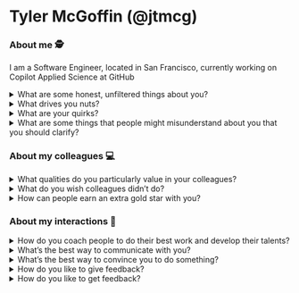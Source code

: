 # Tyler McGoffin (@jtmcg)

### About me 🕵️
I am a Software Engineer, located in San Francisco, currently working on Copilot Applied Science at GitHub 

<details>
  <summary>What are some honest, unfiltered things about you?</summary>
	
  * I've followed a circuitious route into tech. I started as a 🧑‍🔬 research scientist in photovoltaics (solar panel physics), 🧑‍🏫 taught abroad and domestically, 👾 designed and shipped video games, and eventually landed in 💻 tech where I've been both an Engineer and a Manager. All of these careers have contributed significantly to my success in tech so far.
  * I am an Eagle Scout 🦅 This seeded my love of the outdoors, including 🏕️, 🥾, 🎣, 🏹, and more
  * I am a triathlete 🏊 🚴 🏃 with a broken metabolism. I have a genetic disorder called [MCADD (Medium Chain Acyl-CoA Dehydrogenase Deficiency)](https://www.nhs.uk/conditions/mcadd/) that means I don't metabolize fat correctly and instead create toxins. It makes fueling during races, especially long distances, difficult
  * I love storytelling and D&D, and have a group that I play with weekly 🏰 🎲 🐉
  * I love dancing and dance music 🪩 I'm usually the best dancer at the wedding 😝
  * I will call you on your 💩 after asking enough questions to determine that it is, in fact, 💩
  * I'm married to the wickedly smart, incredibly talented, and astonishingly beautiful [@orhanna14](https://github.com/orhanna14). We have a giant, dire-floof-of-a-dog named Günter
</details>
	
<details>
  <summary>What drives you nuts?</summary>
	
  * Folks offloading decisions they own (not the same as delegating - delegating is great!)
  * Gaslighting, tribalism, and gatekeeping
  * An "I" vs "we" mentaility
  * Stating your opinions/assumptions as facts
  * Valuing correctness over improving/learning
  * Writing tests *after* writing code
</details> 

<details>
  <summary>What are your quirks?</summary>
	
  * I'm extremely social and chatty. I have learned to count in my head in group settings to make room for others to talk. What feels like _forever_ for me is really not that long at all 😅
  * My emoji game is strong... It has to be, because I'm quite sarcastic and love to keep communication light. Emojis _really_ help me communicate the tone of written text and are especially helpful for my dry humor/wit
  * Perfect is the enemy of good, so I'll prioritize pragmatism over perfectionism
  * My background in Physics 🧪 makes me very data-savvy and I heavily rely on data for decision making. However, I'm just as happy to make an uninformed bet *if* we've labelled it as such, have a hypothesis, and can't validate the outcomes
</details>
  
<details>
  <summary>What are some things that people might misunderstand about you that you should clarify?</summary>
	
  * When problem solving together, I can get intense. Some people have gotten uncomfortable with this, interpretting it as 😡 or 😖, but it really just means I'm very passionate about the problem
  * I have strong opinions, loosely held. That means I'll challenge you if we disagree, but I'm really just eager for you to change my mind - which I do. A LOT! There's a lot of smart people around and learning from them is 🔥
  * I believe that people problems are business problems 👥, so if work seems to halt in order to help myself or a colleague through something personal, it's still work-related to me
  * I am a firm believer in the 80/20 rule: you can get 80% of the way there (learning a new tool, understanding a problem, etc.) with 20% of the effort. I'm often content to stop there (unless 100% is necessary), which some folks interpret as a "lack of attention to detail" at times
  * I'm very comfortable taking charge/facilitating and will often slide into that role if I think a group needs it. Sometimes I overstep, here, and I welcome any feedback about this
  * When receiving feedback, I'll often ask a ton of clarifying questions. I am not challenging the validity of your feedback, but trying to narrow down the specific actions, feelings, behaviors, etc. that prompted the feedback so I have something specific to work on. I love getting feedback!! Please send it my way early and often 🫶
</details>

### About my colleagues 💻

<details>
  <summary>What qualities do you particularly value in your colleagues?</summary>
	
  * One who is as willing to learn as they are to teach
  * Overcommunication and banter
  * Empathy
  * A willingness to challenge thoughts, opinions, and assumptions - be it mine, their own, or others - in a way that empowers folks and facilitates conversation
  * Knowing when to bring problems to a discussion or to bring solutions. In engineering, folks often over-index on the latter
</details> 

<details>
  <summary>What do you wish colleagues didn’t do?</summary>
	
  * Focus on details when we're talking big picture
  * Introduce a proposed change to a decision without providing context/motivation for making that change
  * Disrespect their work-life balance
  * Make assumptions about what people already know
  * Propose solutions without understanding the problem
</details>
	
<details>
  <summary>How can people earn an extra gold star with you?</summary>
	
  * Change my mind
  * Teach me something new
  * Grow in some way, whether that's learning something new, doing something you've never done before, or adopting a new behavior/pattern you've been working on
  * Be intentional
  * Tell a witty joke or pun
  * Share something personal with me
  * Give me feedback
</details>

### About my interactions 👥

<details>
  <summary>How do you coach people to do their best work and develop their talents?</summary>
	
  * If we identify an area of growth, I really dig down into the root of any behavior before trying to help change it (within your comfort level, of course). For example, a previous colleague of mine struggled with not knowing when to stop going down a rabbit hole and come back up the investigation tree to start down another branch. Only by understanding *why* they felt they needed to do this were we able to overcome it. I've found this to be even more helpful for minorities groups in tech to both build my understanding of how to best support them and label the challenges our culture has put before them
  * I'll make no assumptions about what you already know and work to discover the basis of where to start, usually by asking you where you think you are and starting a few steps before that. This isn't because I don't believe in your capabilities/knowledge; it's because of unknown-unknowns and, when I don't do this, it can perpetuate imposter syndrome and discourage you to speak up if you're lost. Starting with "yes, I understand this bit" builds confidence and momentum that is conducive to learning
  * I'll ask a lot of questions to try to lead you to solutions/understanding on your own, but I won't patronize you if I have ideas - I'll share them once you've set the stage for yourself to understand where my solution/idea is coming from
  * You can't learn if you're afraid to fail, and if you're afraid to fail you're likely lacking psychologically safety. I will do everything I can to establish that psychological safety throughout the entirety of any growth or learning, often by shouldering insecurities and responsibilities myself
</details>
	
<details>
  <summary>What’s the best way to communicate with you?</summary>
	
  Slack works great, though I have notifications turned off after working hours (unless I have direct reports). That means that if you really need to get a hold of me you should page me
</details>

<details>
  <summary>What’s the best way to convince you to do something?</summary>
	
  Make me understand the problem we're solving, why solving that problem is important, and provide a hypothesis about how the thing I'm doing will solve that problem
</details>
	 
<details>
  <summary>How do you like to give feedback?</summary>
	
  * As timely as possible
  * With a micro-yes, such as "hey, I have some thoughts about *x*, are you in a good place for feedback?"
  * Slack if it's small, like "hey, I felt *x* by phrasing *y* in message *z*," but a call for most things
  * If on a call, I'll start with questions to understand context. Sometimes this means I made a bad assumption and I've often said, "actually, there's no feedback here. Thanks for clarifying!"
</details>

<details>
  <summary>How do you like to get feedback?</summary>
	
  Similarly to the above, but the added caveat is that I need some space to grok the feedback, meaning I'll ask a ton of questions to understand the situation. This is my way of narrowing down any feedback into something actionable for myself. As I said above, sometimes this makes folks feel as though I'm challenging the validity of their feedback. I'm not! If you feel this way please let me know and I'll do my best to reestablish how much I appreciate you giving me the feedback
</details>

